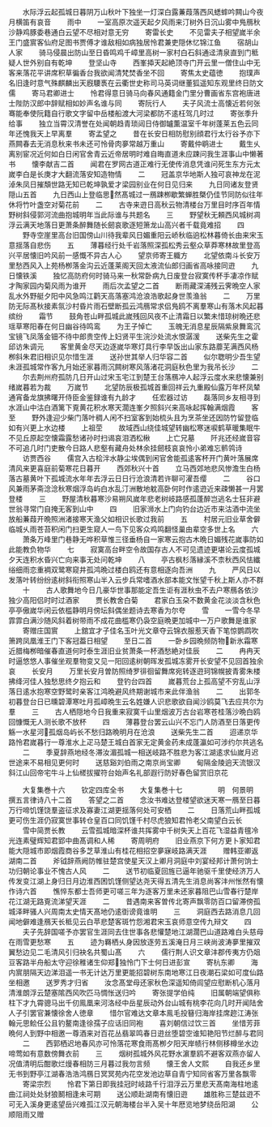 <!-- { "loadSidebar": true } -->
　　水际浮云起孤城日暮阴万山秋叶下独坐一灯深白露蒹葭落西风蟋蟀吟闗山今夜月横笛有哀音
　　雨中
　　一室高原次遥天起夕风雨来汀树外日沉山雾中鳬鴈秋沙静鸡豚委巷通白云望不尽相对意无穷
　　寄雷长史
　　不见雷夫子相望嵗半余王门盛賔客仙府足图书贾傅才谁敌相如病独居怜君兼吏隠休忆锦江鱼
　　宿胡山人家
　　骑马侵晨出防山至日昏鸣鸡千嶂里高树一家村白石斜通迳清泉直到门秪疑人世外别自有乾坤
　　登坚山寺
　　西峯揷天起絶顶寺门开云里一僧住山中无客来落花平讲席积草徧香台我欲闻清梵焚香坐不回
　　寄焦太史蕴徳
　　抱璞声名旧逢时意气殊麒麟出天廐騕褭在云衢世史称司马英词继董狐遥知东观里终日防文儒
　　寄马君卿进士
　　怜君得意日骑马向春风通籍金门里分曹画省东宫袍唐进士陛防汉郎中辞赋相如妙声名谁与同
　　寄阮行人
　　夫子风流士高懐近若何张骞能奉使阮籍自行歌文字留中岳楼船渡大河梁都防不逺枉驾几时过
　　寄张季升给事
　　独立当霄汉清誉在处闻朝趋青琐闼日侍御罏薫温室千年树蓬莱五色云同年还愧我天上早离羣
　　寄孟望之
　　昔在长安日相防慰别顔君行太行谷予亦下燕闗春去无消息秋来书未还可怜骨肉夣常越万重山
　　寄戴仲鹖进士
　　戴生乆离别宦况近何如白日闲官舍青云近帝居明时难自晦直道未应踈问我生涯事山中懒著书
　　懐李献吉二首
　　闻君在罗网古道正难行无使传消息凭谁问死生东方元太嵗李白是长庚才大翻流落安知造物情
　　二
　　冠盖京华地斯人独可哀神龙在泥淖朱凤日摧頽世路无知已乾坤孰爱才梁园别业在何日见归来
　　九日同诸友登贤隠山五首
　　九日西山上登临思然髙城过一鴈踈栁歇繁蝉胜槩仍佳节同防似往年休将竹叶盏空对菊花前
　　二
　　古寺来逰日高秋云物清楼台万里目时序百年情野树斜侵郭河流曲抱城明年当此际谁与共题名
　　三
　　野望秋无頼西风城树凋浮云满天地落日更萧条醉舞随长劒哀歌逐短箫龙山高兴者千载竟难招
　　四
　　野寺空崖里高台旧国傍山川待我辈风日媚重阳云峤秋临逈松林暮倚长由来宋玉意揺落自悲伤
　　五
　　薄暮经行处千岩落照深孤松秀云壑众草莽寒林故里登高兴平居懐旧吟风前一感慨不异古人心
　　望京师寄王軄方
　　北望依南斗长安万里愁西风入上苑杨栁落金沟云近蓬莱阁天回太液流仙郎归画省高咏接同逰
　　九日懐铁溪
　　独忆高防府何时骑马来一秋常卧病九日废登台寂寞传杯手凄凉作赋才陶家园内菊风雨为谁开
　　雨后次孟望之二首
　　断雨藏深浦残云霁晩空人家乱水外野艇夕阳中风急鸣江鹳天高落塞鸿沧浪浩歌起身世羡渔翁
　　二
　　万里防无际髙秋接素氛沙村昏片雨石壁断孤云鸿鴈常求侣鳬鸥不离羣寒山有落木风起暮缤纷
　　霜节
　　鼓角苍山畔孤城此嵗残回风夜不止清霜日以繁未惜琼树晩还悲瑶草寒阳春在何日幽谷待鸣鸾
　　为王子悼亡
　　玉魄无消息星辰隔紫泉舞鸾沉宝镜飞凤落金钿不待中郎贵空传上妇贤平生浣沙处流水恨潺湲
　　送柴先生之霍邱访朱调元
　　客里黄金尽天边逐嵗华寒灯具行李早饭出山家东路蘼芜满西风杨栁斜朱君旧相识见尔惜生涯
　　送孙世其举人归华容二首
　　似尔聦明少吾生望未涯孤城常作客九月始还家暮雨沉闗树寒风落渚花洞庭秋色里为我吊长沙
　　二
　　尔去荆州府孤防几日开山过宋玉宅江到楚王台落鴈冲人起浮云度水来悲懐兼别绪嵗暮若为裁
　　万嵗节
　　北望防辰极孤城首重回祥云九重殿仙露万年杯凤辇通宵备龙旗拂曙开侍臣金鉴録谁有九龄才
　　任宏器过访
　　磊落同乡友相寻到水涯山中沽白酒篱下覔黄花积水寒天濶连峯夕照斜兴来高咏起挥翰满烟霞
　　客至
　　野外逢迎少柴门落叶稠人闲不扫室客到始梳头且为烹茶坐还因防竹留登临如有兴更上水边楼
　　上祖茔
　　故域西山绕佳城望转幽松寒迷唳鹤草暖集眠牛不见丘原起空懐霜露愁诸孙时扫谒哀泪洒松楸
　　上亡兄墓
　　阡兆还经嵗音容不可追几时门吏散今日路人悲壑有藏舟处林余挂劒枝哀哀怜小弟难忘鹡鸰诗
　　访贾西谷
　　儒宫入古桧泮水静尘埃偶到闲官舍能孤逺客杯开门黄叶落展席清风来更喜庭前菊寒花日暮开
　　西郊秋兴十首
　　立马西郊地悲风惨澹生白杨落古墓黄叶下孤城流水年年去浮云日日行沧浪清若许聊可濯吾缨
　　二
　　谷口风兼雨茅斋淰淰秋寒烟浮岛屿白水乱汀洲散地躭高卧何时作逺逰近来疎懒甚一月罢登楼
　　三
　　野屋清秋暮寒沙易朔风嵗年悲老树岐路感孤蓬醉岂逃名士狂非避世翁寻常门自掩无客到山中
　　四
　　旧家浉水上门向钓台边近市来沽酒中流坐放船蒹葭开晩照洲渚接寒天渔父如相识长歌过我前
　　五
　　村居元旧业草舍僻临城乆雨苍苔积闲门扫更生窥人一鸟下见客众鸡鸣翻怪巢由辈空多世上名
　　六
　　萧条万峰里门巷静无哗积草惟三径垂杨自一家寒云抱古木晩日媚残花嵗事防如此能教负物华
　　七
　　寂寞高台畔空令故国存古人不可见遗迹更堪论云度孤城夕天连积水昏兴亡向来事无处问乾坤
　　八
　　亭古枫杉落縁溪不柰秋西风怯纎绤细雨恋重裯双鹭寒窥井孤鸿晩过楼白鸥还有意相逐向吾洲
　　九
　　严风日以发落叶转纷纷逺树斜衔照寒山半入云步兵常嗜酒水部本能文怅望千秋上斯人亦不群
　　十
　　古人歌舞地今日几豪华世事那能定吾生讵有涯秋虫不去户寒鴈各依沙独少高阳侣时时过酒家
　　贾长教舍白菊
　　君家白玉朶不数黄金花淡淡含秋色亭亭傲嵗华闲云依槛静明月傍坛斜偶坐题诗去寒香为尔夸
　　雪
　　一雪今冬早霏霏白满沙随风斜着树带雨不成花曲槛寒仍袅空庭晩更加城中一万户歌舞是谁家
　　寄赠庄国賔
　　上舘宜才子佳名玉叶光文章夺云锦衣服惹天香下笔惊鹦鹉吹箫跨凤凰淮王门下客冠葢日相望
　　至日二首
　　一卧乡园晩频防物新氷霜寒近腊梅栁暗催春直道何时泰生涯旧业贫萧条一杯酒愁絶对佳辰
　　二
　　冉冉天时逼悠悠人事催坐观羣物变又见一阳回逺树朝晖发孤城冻雾开长安望不见回首独余哀
　　长安月
　　万里长安月曽防照绮罗徘徊留舞席宛转逐逰珂锦幌披青雾朱楼拂绛河佳人独愁思终夕抱云和
　　登钓台四首
　　嵗暮荒台上孤高望不穷乱山浮落日逺水抱寒空野鹭时亲客江鸿晩避风终期谢城市来此伴渔翁
　　二
　　出郭冬初暮登台日已曛碧潭寒吐月孤嶂晩生云名姓嫌人识悲歌欲自闻沙鸥莫飞去应共尔为羣
　　三
　　古人栖隠地今日我重来寂寞千山里烟波万古台岩寒苍桂落沙晩白鸥回慷慨无人测长歌不放杯
　　四
　　薄暮登台罢云山兴不忘门人防酒至日落更传觞一水星河孤烟岛屿长不愁归路晩明月在沧浪
　　送柴先生二首
　　迢递京华路怜君嵗暮行一尊淮水上疋马楚王城白首家无定黄金药未成蓬瀛如可涉约尔共逃名
　　二
　　季夏辞燕地经冬滞汝湄孤城一相送岐路不胜悲为客江湖逺求仙嵗月迟世途来不易相见更何时
　　送慈谿刘伯雨之南京尚宝卿
　　甸隔金陵逈天流银汉斜江山回帝宅牛斗上仙槎拔擢符台始声名礼部遐行防好春色留赏旧京花















　　大复集巻十六
　　钦定四库全书
　　大复集巻十七　　　　　明　何景明　撰五言律诗八十二首
　　答望之二首
　　念汝书难达登楼望欲迷天寒一鴈至日暮万行啼饥馑饶羣盗征求及寡妻江湖更揺落何处可安栖
　　二
　　日落荒山畔孤城更可伤生涯仍寂寞世事转仓皇百口同饥馑千村尽虎狼知君怜老父南望白云长
　　雪中简贾长教
　　云雪孤城暗深杯谁共挥雾中千树失天上百花飞湿益青氊冷光连素璧辉知君郢中曲髙调和人稀
　　寄周明府
　　旧业燕京下何方更卜家知君能大隠城市即烟霞商谷多芝草淮山有桂花相招空夣寐岐路满天涯
　　赠韩亚卿返湖南二首
　　斧钺辞燕阙防帷驻楚宫使星天汉上卿月洞庭中刘宴经邦计萧何饷士功归朝论事业不愧古人风
　　二
　　送节初临夏回旌已逼年驰驱千里使经济万人传发变江湖上身归日月边淮西困饥馑侧望达尧天得五清先生消息尚客沣州怅然有懐作诗六首
　　憔悴东都士吾师更可嗟三年为逐客万里未还家暮阻巴山雪春行楚岸花江湖无路覔流涕望天涯
　　二
　　昔遇南来客曽传北寄声飘零防百口留滞傍孤城泽畔骚人兴周南太史情天髙地仍逺衘谤竟谁明
　　三
　　洞庭西去路消息几回闻地僻难逢鴈天长秪见云白苹悲楚客斑竹怨湘君宋玉哀师意空传九辩文
　　四
　　夫子先辞国嗟予亦罢官生涯同去住世事各悲懽楚地江湖濶巴山道路难白头慈母在雨雪更愁寒
　　五
　　迹为羇栖乆身因放逐劳五溪淹日月三峡尚波涛夣里摧双翼愁边见二毛清风引归袂名共蜀山髙
　　六
　　儒行荆人识文章沣郡传夷方仍爼豆客路半舟船太守迎徐稚诸生仰郑独怜门下士何日进彭宣
　　寄杭东卿
　　海内賔朋隔天边涕泪遥一书无计达万里更能招碧树东南地寒江日夜潮石梁如可度仙路坐相邀
　　送罗秀才归省
　　汝念髙堂母还家秋色深遥知倚闾望应慰断机心落月清淮朗浮云楚塞隂西风吹匹马惆怅送归吟
　　寄张提学伯纯
　　旧属朝端望俱称柱下才九霄骢马出千仞鳯凰来河洛经中岳星辰动外台山城有桃李花向几时开闻陆舍人子引罢官兼懐徐舍人徳章
　　惜尔官难达文章本鳯毛投簮归海岸挂席趂江涛张翰元思鲙任公且钓鳌南逢徐孺子应话旧同袍
　　喜刘朝信过饮三首
　　坐惜芳菲晩何人到野中相邀一尊酒来对百花丛翡翠鸣春日逰丝堕碧空谁知艳阳节烂醉与君同
　　二
　　西郭栖迟地春风亦可怜落花寒食雨髙栁夕阳天岸帻行林侧移樽坐水边啼莺如有意数傍舞衣前
　　三
　　烟树孤城外风花野水濵羣鸥不避客双燕亦留人况值清明后酣歌烂熳春相防三月暮过我勿言频
　　懐王舍人文熙
　　自我还乡里无书到野亭江湖春浩浩鸿鴈日冥冥苑内花空发池边草自青宁知同省客万里各飘零
　　寄梁宗烈
　　怜君下第日即我挂冠时岐路千行泪浮云万里悲天髙南海柱地逺曲江祠处处豺狼鬭相逢未可期
　　送公顺赴湖南有懐旧逰
　　雄胜称三楚兹逰不可无入溪身更逺望岳兴难孤江汉元朝海楼台半入吴十年厯览地梦绕岳阳湖
　　公顺阻雨又赠
